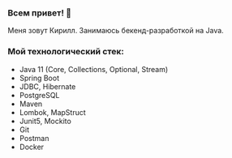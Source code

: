 ### Всем привет! 👋
Меня зовут Кирилл. Занимаюсь бекенд-разработкой на Java.

### Мой технологический стек:
- Java 11 (Core, Collections, Optional, Stream)
- Spring Boot
- JDBC, Hibernate
- PostgreSQL
- Maven
- Lombok, MapStruct
- Junit5, Mockito
- Git
- Postman
- Docker
